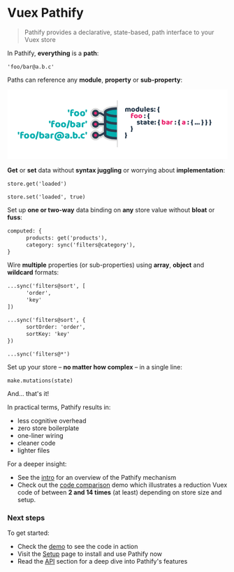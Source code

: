 <a id="home" style="position: absolute; top: 0"></a>

# Vuex Pathify

> Pathify provides a declarative, state-based, path interface to your Vuex store

In Pathify, **everything** is a **path**:

```pathify
'foo/bar@a.b.c'
```

Paths can reference any **module**, **property** or **sub-property**:

![pathify-diagram](assets/img/readme/pathify-diagram.png)


**Get** or **set** data without **syntax juggling** or worrying about **implementation**:

```pathify
store.get('loaded')
```
```pathify
store.set('loaded', true)
```


Set up **one or two-way** data binding on **any** store value without **bloat** or **fuss**:

```pathify
computed: {
      products: get('products'),
      category: sync('filters@category'),
}
```



Wire **multiple** properties (or sub-properties) using **array**, **object** and **wildcard** formats:

```pathify
...sync('filters@sort', [
      'order', 
      'key'
])
```
```pathify
...sync('filters@sort', {
      sortOrder: 'order',
      sortKey: 'key'
})
```
```pathify
...sync('filters@*')
```


Set up your store – **no matter how complex** – in a single line:

```pathify
make.mutations(state)
```


And... that's it!


In practical terms, Pathify results in:

- less cognitive overhead
- zero store boilerplate
- one-liner wiring
- cleaner code
- lighter files

For a deeper insight:

- See the [intro](/guide/intro.md) for an overview of the Pathify mechanism
- Check out the [code comparison](https://codesandbox.io/s/github/davestewart/vuex-pathify/tree/master/demo?initialpath=code) demo which illustrates a reduction Vuex code of between **2 and 14 times** (at least) depending on store size and setup.

### Next steps

To get started:

- Check the [demo](https://codesandbox.io/s/github/davestewart/vuex-pathify/tree/master/demo) to see the code in action
- Visit the [Setup](/guide/setup.md) page to install and use Pathify now
- Read the [API](/api) section for a deep dive into Pathify's features
